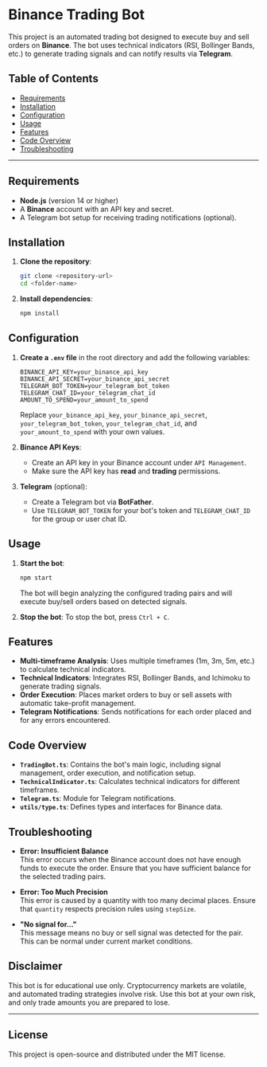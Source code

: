 # Binance Trading Bot

This project is an automated trading bot designed to execute buy and sell orders on **Binance**. The bot uses technical indicators (RSI, Bollinger Bands, etc.) to generate trading signals and can notify results via **Telegram**.

## Table of Contents
- [Requirements](#requirements)
- [Installation](#installation)
- [Configuration](#configuration)
- [Usage](#usage)
- [Features](#features)
- [Code Overview](#code-overview)
- [Troubleshooting](#troubleshooting)

---

## Requirements

- **Node.js** (version 14 or higher)
- A **Binance** account with an API key and secret.
- A Telegram bot setup for receiving trading notifications (optional).

## Installation

1. **Clone the repository**:
    ```bash
    git clone <repository-url>
    cd <folder-name>
    ```

2. **Install dependencies**:
    ```bash
    npm install
    ```

## Configuration

1. **Create a `.env` file** in the root directory and add the following variables:
    ```plaintext
    BINANCE_API_KEY=your_binance_api_key
    BINANCE_API_SECRET=your_binance_api_secret
    TELEGRAM_BOT_TOKEN=your_telegram_bot_token
    TELEGRAM_CHAT_ID=your_telegram_chat_id
    AMOUNT_TO_SPEND=your_amount_to_spend
    ```

    Replace `your_binance_api_key`, `your_binance_api_secret`, `your_telegram_bot_token`, `your_telegram_chat_id`, and `your_amount_to_spend` with your own values.

2. **Binance API Keys**:
   - Create an API key in your Binance account under `API Management`.
   - Make sure the API key has **read** and **trading** permissions.

3. **Telegram** (optional):
   - Create a Telegram bot via **BotFather**.
   - Use `TELEGRAM_BOT_TOKEN` for your bot's token and `TELEGRAM_CHAT_ID` for the group or user chat ID.

## Usage

1. **Start the bot**:
    ```bash
    npm start
    ```
   The bot will begin analyzing the configured trading pairs and will execute buy/sell orders based on detected signals.

2. **Stop the bot**:
   To stop the bot, press `Ctrl + C`.

## Features

- **Multi-timeframe Analysis**: Uses multiple timeframes (1m, 3m, 5m, etc.) to calculate technical indicators.
- **Technical Indicators**: Integrates RSI, Bollinger Bands, and Ichimoku to generate trading signals.
- **Order Execution**: Places market orders to buy or sell assets with automatic take-profit management.
- **Telegram Notifications**: Sends notifications for each order placed and for any errors encountered.

## Code Overview

- **`TradingBot.ts`**: Contains the bot's main logic, including signal management, order execution, and notification setup.
- **`TechnicalIndicator.ts`**: Calculates technical indicators for different timeframes.
- **`Telegram.ts`**: Module for Telegram notifications.
- **`utils/type.ts`**: Defines types and interfaces for Binance data.

## Troubleshooting

- **Error: Insufficient Balance**  
   This error occurs when the Binance account does not have enough funds to execute the order. Ensure that you have sufficient balance for the selected trading pairs.

- **Error: Too Much Precision**  
   This error is caused by a quantity with too many decimal places. Ensure that `quantity` respects precision rules using `stepSize`.

- **"No signal for..."**  
   This message means no buy or sell signal was detected for the pair. This can be normal under current market conditions.

## Disclaimer

This bot is for educational use only. Cryptocurrency markets are volatile, and automated trading strategies involve risk. Use this bot at your own risk, and only trade amounts you are prepared to lose.

---

## License

This project is open-source and distributed under the MIT license.
